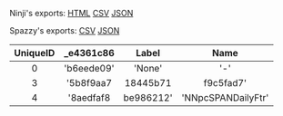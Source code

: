 Ninji's exports: [HTML](https://wuffs.org/acnh/bcsv_140/html/ItemMailAttachCategoryGroup.html) [CSV](https://wuffs.org/acnh/bcsv_140/csv/ItemMailAttachCategoryGroup.csv) [JSON](https://wuffs.org/acnh/bcsv_140/json/ItemMailAttachCategoryGroup.json)

Spazzy's exports: [CSV](https://github.com/McSpazzy/acnh-csv/blob/master/ItemMailAttachCategoryGroup.csv) [JSON](https://github.com/McSpazzy/acnh-json/blob/master/ItemMailAttachCategoryGroup.json)

| UniqueID | _e4361c86 | Label | Name |
|:--:|:--:|:--:|:--:|
| 0 | 'b6eede09' | 'None' | '-' | 
| 3 | '5b8f9aa7|18445b71|f9c5fad7' | 'HHAHobby' | 'HHA趣味' | 
| 4 | '8aedfaf8|be986212' | 'NNpcSPANDailyFtr' | 'SendPresentAN生活必需品' | 
